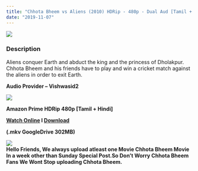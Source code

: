 ```yaml
---
title: "Chhota Bheem vs Aliens (2010) HDRip - 480p - Dual Aud [Tamil + Hindi] - x264 - 300MB"
date: "2019-11-07"
---
```


[![](https://1.bp.blogspot.com/-TspqogueNhg/XUAZrBshE-I/AAAAAAAAAo8/4rDkhTXarcIn2JwLtVjru7UDGTr3O047QCLcBGAs/s1600/81BANLNmb4L._SL1500_.jpg)](https://1.bp.blogspot.com/-TspqogueNhg/XUAZrBshE-I/AAAAAAAAAo8/4rDkhTXarcIn2JwLtVjru7UDGTr3O047QCLcBGAs/s1600/81BANLNmb4L._SL1500_.jpg)

### Description

Aliens conquer Earth and abduct the king and the princess of Dholakpur. Chhota Bheem and his friends have to play and win a cricket match against the aliens in order to exit Earth.

**Audio Provider – Vishwasid2**

[![](https://1.bp.blogspot.com/-fai1ZuUwnbA/XIjy2aT4irI/AAAAAAAAANw/WFW0YRK47_8GLAt3pPBSzBk0GJA6Mk5fgCPcBGAYYCw/s1600/torrborder.gif)](https://1.bp.blogspot.com/-fai1ZuUwnbA/XIjy2aT4irI/AAAAAAAAANw/WFW0YRK47_8GLAt3pPBSzBk0GJA6Mk5fgCPcBGAYYCw/s1600/torrborder.gif)

**Amazon Prime HDRip 480p \[Tamil + Hindi\]**

**[Watch Online](https://toonnetworktamilvideos.blogspot.com/p/chhota-bheem-vs-aliens.html) I [Download](https://drive.google.com/file/d/1eYiXFpG_1it3sdsXJyhQbh-pYqWWgSb2/view)**

**(.mkv GoogleDrive 302MB)**

[![](https://1.bp.blogspot.com/-fai1ZuUwnbA/XIjy2aT4irI/AAAAAAAAANw/WFW0YRK47_8GLAt3pPBSzBk0GJA6Mk5fgCPcBGAYYCw/s1600/torrborder.gif)](https://1.bp.blogspot.com/-fai1ZuUwnbA/XIjy2aT4irI/AAAAAAAAANw/WFW0YRK47_8GLAt3pPBSzBk0GJA6Mk5fgCPcBGAYYCw/s1600/torrborder.gif)  
**Hello Friends, We always upload atleast one Movie Chhota Bheem Movie In a week other than Sunday Special Post.So Don’t Worry Chhota Bheem Fans We Wont Stop uploading Chhota Bheem.**
